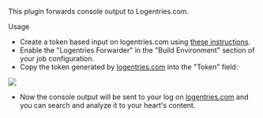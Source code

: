 This plugin forwards console output to Logentries.com.

Usage

-   Create a token based input on logentries.com using [these
    instructions](https://logentries.com/doc/input-token/).
-   Enable the "Logentries Forwarder" in the "Build Environment" section
    of your job configuration.
-   Copy the token generated by
    [logentries.com](https://logentries.com/) into the "Token" field: 

![](https://raw.github.com/logentries/logentries-jenkins/master/doc/img/LogentriesJenkinsConfiguration.png)

-   Now the console output will be sent to your log on
    [logentries.com](https://logentries.com/) and you can search and
    analyze it to your heart's content.
